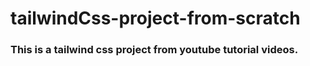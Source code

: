 # tailwindCss-project-from-scratch
### This is a tailwind css project from youtube tutorial videos. 

